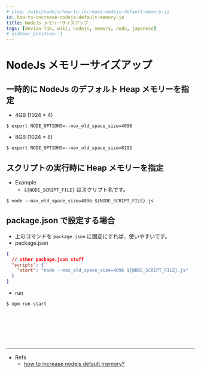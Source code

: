 ```yaml
---
# slug: /wiki/nodejs/how-to-increase-nodejs-default-memory-ja
id: how-to-increase-nodejs-default-memory-ja
title: NodeJs メモリーサイズアップ
tags: [devian-lab, wiki, nodejs, memory, node, japanese]
# sidebar_position: 1
---
```


<!--title -->
# NodeJs メモリーサイズアップ
<!--//title -->


## 一時的に NodeJs のデフォルト Heap メモリーを指定
- 4GB (1024 * 4)
```shell
$ export NODE_OPTIONS=--max_old_space_size=4096
```

- 8GB (1024 * 8)
```shell
$ export NODE_OPTIONS=--max_old_space_size=8192
```


## スクリプトの実行時に Heap メモリーを指定
- Example
  + `${NODE_SCRIPT_FILE}` はスクリプト名です。
```shell
$ node --max_old_space_size=4096 ${NODE_SCRIPT_FILE}.js
```

## package.json で設定する場合
- 上のコマンドを `package.json` に固定にすれば、使いやすいです。
- package.json
```json
{
  // other package.json stuff
  "scripts": {
    "start": "node --max_old_space_size=4096 ${NODE_SCRIPT_FILE}.js"
  }
}
```

- run
```shell
$ npm run start
```


<br /><br /><br /><br /><br />

---
- Refs
  + [how to increase nodejs default memory?](https://stackoverflow.com/questions/34356012/how-to-increase-nodejs-default-memory)